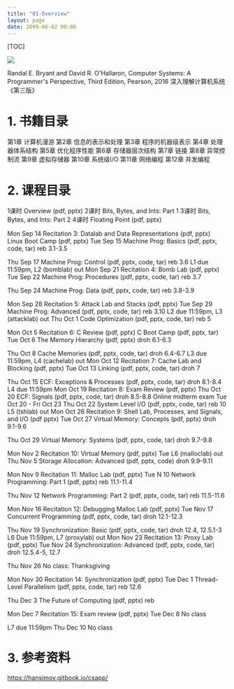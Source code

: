 ```yaml
---
title: "01-Overview"
layout: page
date: 2099-06-02 00:00
---
```


[TOC]

![](https://gblobscdn.gitbook.com/assets%2F-MHt_spaxGgCbp2POnfq%2F-MHtt00XBvS4gFjhfw7b%2F-MHttfdsLWUPlWSz8ANj%2F%E6%B7%B1%E5%85%A5%E7%90%86%E8%A7%A3%E8%AE%A1%E7%AE%97%E6%9C%BA%E7%B3%BB%E7%BB%9F%20%E5%8E%9F%E4%B9%A6%E7%AC%AC3%E7%89%88.pdf..20200922190952319_00.png?alt=media&token=f65abe2d-0a5c-4e2c-91b8-5f008051209c)

Randal E. Bryant and David R. O'Hallaron,
Computer Systems: A Programmer's Perspective, Third Edition, Pearson, 2016
深入理解计算机系统《第三版》


# 1. 书籍目录

第1章 计算机漫游
第2章 信息的表示和处理
第3章 程序的机器级表示
第4章 处理器体系结构
第5章 优化程序性能
第6章 存储器层次结构
第7章 链接
第8章 异常控制流
第9章 虚拟存储器
第10章 系统级I/O
第11章 网络编程
第12章 并发编程

# 2. 课程目录



1课时 Overview (pdf, pptx)
2课时 Bits, Bytes, and Ints: Part 1 
3课时 Bits, Bytes, and Ints: Part 2 
4课时 Floating Point (pdf, pptx)


Mon
Sep
14
Recitation 3: Datalab and Data Representations (pdf, pptx) Linux Boot Camp (pdf, pptx)
Tue
Sep
15
Machine Prog: Basics (pdf, pptx, code, tar)
reb
3.1-3.5

Thu
Sep
17
Machine Prog: Control (pdf, pptx, code, tar)
reb
3.6
L1 due 11:59pm, L2 (bomblab) out
Mon
Sep
21
Recitation 4: Bomb Lab (pdf, pptx)
Tue
Sep
22
Machine Prog: Procedures (pdf, pptx, code, tar)
reb
3.7

Thu
Sep
24
Machine Prog: Data (pdf, pptx, code, tar)
reb
3.8-3.9

Mon
Sep
28
Recitation 5: Attack Lab and Stacks (pdf, pptx)
Tue
Sep
29
Machine Prog: Advanced (pdf, pptx, code, tar)
reb
3.10
L2 due 11:59pm, L3 (attacklab) out
Thu
Oct
1
Code Optimization (pdf, pptx, code, tar)
reb
5

Mon
Oct
5
Recitation 6: C Review (pdf, pptx) C Boot Camp (pdf, pptx, tar)
Tue
Oct
6
The Memory Hierarchy (pdf, pptx)
droh
6.1-6.3

Thu
Oct
8
Cache Memories (pdf, pptx, code, tar)
droh
6.4-6.7
L3 due 11:59pm, L4 (cachelab) out
Mon
Oct
12
Recitation 7: Cache Lab and Blocking (pdf, pptx)
Tue
Oct
13
Linking (pdf, pptx, code, tar)
droh
7

Thu
Oct
15
ECF: Exceptions & Processes (pdf, pptx, code, tar)
droh
8.1-8.4
L4 due 11:59pm
Mon
Oct
19
Recitation 8: Exam Review (pdf, pptx)
Thu
Oct
20
ECF: Signals (pdf, pptx, code, tar)
droh
8.5-8.8
Online midterm exam Tue Oct 20 - Fri Oct 23
Thu
Oct
22
System Level I/O (pdf, pptx, code, tar)
reb
10
L5 (tshlab) out
Mon
Oct
26
Recitation 9: Shell Lab, Processes, and Signals, and I/O (pdf pptx)
Tue
Oct
27
Virtual Memory: Concepts (pdf, pptx)
droh
9.1-9.6

Thu
Oct
29
Virtual Memory: Systems (pdf, pptx, code, tar)
droh
9.7-9.8

Mon
Nov
2
Recitation 10: Virtual Memory (pdf, pptx)
Tue L6 (malloclab) out
Thu
Nov
5
Storage Allocation: Advanced (pdf, pptx, code)
droh
9.9-9.11

Mon
Nov
9
Recitation 11: Malloc Lab (pdf, pptx)
Tue
N
10
Network Programming: Part 1 (pdf, pptx)
reb
11.1-11.4

Thu
Nov
12
Network Programming: Part 2 (pdf, pptx, code, tar)
reb
11.5-11.6

Mon
Nov
16
Recitation 12: Debugging Malloc Lab (pdf, pptx)
Tue
Nov
17
Concurrent Programming (pdf, pptx, code, tar)
droh
12.1-12.3

Thu
Nov
19
Synchronization: Basic (pdf, pptx, code, tar)
droh
12.4, 12.5.1-3
L6 Due 11:59pm, L7 (proxylab) out
Mon
Nov
23
Recitation 13: Proxy Lab (pdf, pptx)
Tue
Nov
24
Synchronization: Advanced (pdf, pptx, code, tar)
droh
12.5.4-5, 12.7

Thu
Nov
26
No class: Thanksgiving



Mon
Nov
30
Recitation 14: Synchronization (pdf, pptx)
Tue
Dec
1
Thread-Level Parallelism (pdf, pptx, code, tar)
reb
12.6

Thu
Dec
3
The Future of Computing (pdf, pptx)
reb


Mon
Dec
7
Recitation 15: Exam review (pdf, pptx)
Tue
Dec
8
No class


L7 due 11:59pm
Thu
Dec
10
No class
# 3. 参考资料


https://hansimov.gitbook.io/csapp/